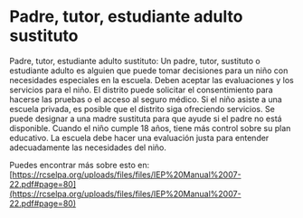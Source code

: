 # Padre, tutor, estudiante adulto sustituto
Padre, tutor, estudiante adulto sustituto: Un padre, tutor, sustituto o estudiante adulto es alguien que puede tomar decisiones para un niño con necesidades especiales en la escuela. Deben aceptar las evaluaciones y los servicios para el niño. El distrito puede solicitar el consentimiento para hacerse las pruebas o el acceso al seguro médico. Si el niño asiste a una escuela privada, es posible que el distrito siga ofreciendo servicios. Se puede designar a una madre sustituta para que ayude si el padre no está disponible. Cuando el niño cumple 18 años, tiene más control sobre su plan educativo. La escuela debe hacer una evaluación justa para entender adecuadamente las necesidades del niño.

Puedes encontrar más sobre esto en: [https://rcselpa.org/uploads/files/files/IEP%20Manual%2007-22.pdf#page=80](https://rcselpa.org/uploads/files/files/IEP%20Manual%2007-22.pdf#page=80)
